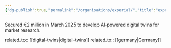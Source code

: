 ```yaml
---
{"dg-publish":true,"permalink":"/organisations/experial/","title":"experial"}
---
```



Secured €2 million in March 2025 to develop AI-powered digital twins for market research.

related_to:: [[digital-twins\|digital-twins]]
related_to:: [[germany\|Germany]]
